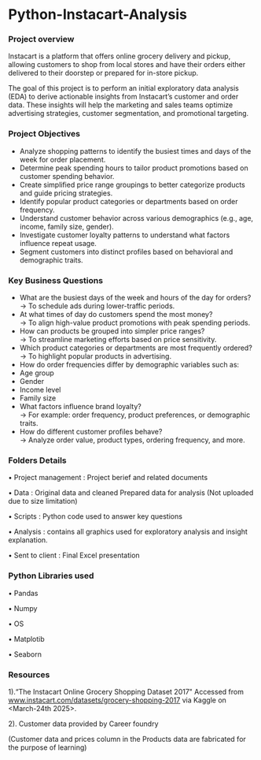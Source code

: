 # Python-Instacart-Analysis


### Project overview

Instacart is a platform that offers online grocery delivery and pickup, allowing customers to shop from local stores and have their orders either delivered to their doorstep or prepared for in-store pickup.

The goal of this project is to perform an initial exploratory data analysis (EDA) to derive actionable insights from Instacart’s customer and order data. These insights will help the marketing and sales teams optimize advertising strategies, customer segmentation, and promotional targeting.

### Project Objectives

- Analyze shopping patterns to identify the busiest times and days of the week for order placement.  
- Determine peak spending hours to tailor product promotions based on customer spending behavior.  
- Create simplified price range groupings to better categorize products and guide pricing strategies.  
- Identify popular product categories or departments based on order frequency.  
- Understand customer behavior across various demographics (e.g., age, income, family size, gender).  
- Investigate customer loyalty patterns to understand what factors influence repeat usage.  
- Segment customers into distinct profiles based on behavioral and demographic traits.  

### Key Business Questions

- What are the busiest days of the week and hours of the day for orders?  
→ To schedule ads during lower-traffic periods.
-  At what times of day do customers spend the most money?  
→ To align high-value product promotions with peak spending periods.  
- How can products be grouped into simpler price ranges?  
→ To streamline marketing efforts based on price sensitivity.    
- Which product categories or departments are most frequently ordered?  
→ To highlight popular products in advertising.  
- How do order frequencies differ by demographic variables such as:  
- Age group  
- Gender  
- Income level  
- Family size  
- What factors influence brand loyalty?  
→ For example: order frequency, product preferences, or demographic traits.  
- How do different customer profiles behave?  
→ Analyze order value, product types, ordering frequency, and more.  

### Folders Details

•	Project management : Project berief and related documents

•	Data : Original data and cleaned Prepared data for analysis (Not uploaded due to size limitation)

•	Scripts : Python code used to answer key questions

•	Analysis : contains all graphics used for exploratory analysis and insight explanation.

•	Sent to client : Final Excel presentation

### Python Libraries used

•	Pandas

•	Numpy

•	OS

•	Matplotib

•	Seaborn

### Resources 

1).“The Instacart Online Grocery Shopping Dataset 2017"
     Accessed from www.instacart.com/datasets/grocery-shopping-2017 via Kaggle on <March-24th 2025>. 

2). Customer data provided by Career foundry

(Customer data and prices column in the Products data are fabricated for the purpose of learning)
